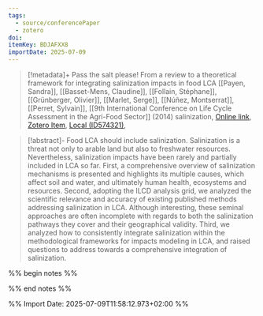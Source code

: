 ```yaml
---
tags:
  - source/conferencePaper
  - zotero
doi: 
itemKey: BDJAFXX8
importDate: 2025-07-09
---
```

>[!metadata]+
> Pass the salt please! From a review to a theoretical framework for integrating salinization impacts in food LCA
> [[Payen, Sandra]], [[Basset-Mens, Claudine]], [[Follain, Stéphane]], [[Grünberger, Olivier]], [[Marlet, Serge]], [[Núñez, Montserrat]], [[Perret, Sylvain]], 
> [[9th International Conference on Life Cycle Assessment in the Agri-Food Sector]] (2014)
> salinization, 
> [Online link](), [Zotero Item](zotero://select/library/items/BDJAFXX8), [Local (ID574321)](file://C:/Users/aburg/Documents/references/zotero/storage/3LJBTUBE/ID574321.pdf), 

>[!abstract]-
>Food LCA should include salinization. Salinization is a threat not only to arable land but also to freshwater resources. Nevertheless, salinization impacts have been rarely and partially included in LCA so far. First, a comprehensive overview of salinization mechanisms is presented and highlights its multiple causes, which affect soil and water, and ultimately human health, ecosystems and resources. Second, adopting the ILCD analysis grid, we analyzed the scientific relevance and accuracy of existing published methods addressing salinization in LCA. Although interesting, these seminal approaches are often incomplete with regards to both the salinization pathways they cover and their geographical validity. Third, we analyzed how to consistently integrate salinization within the methodological frameworks for impacts modeling in LCA, and raised questions to address towards a comprehensive integration of salinization.

%% begin notes %%

%% end notes %%

%% Import Date: 2025-07-09T11:58:12.973+02:00 %%
